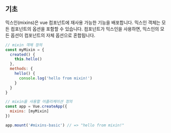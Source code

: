 ## 기초

믹스인(mixins)은 vue 컴포넌트에 재사용 가능한 기능을 배포합니다. 믹스인 객체는 모든 컴포넌트의 옵션을 포함할 수 있습니다. 컴포넌트가 믹스인을 사용하면, 믹스인의 모든 옵션이 컴포넌트의 자체 옵션으로 혼합됩니다.



```js
// mixin 객체 정의
const myMixin = {
  created() {
    this.hello()
  },
  methods: {
    hello() {
      console.log('hello from mixin!')
    }
  }
}

// mixin을 사용할 어플리케이션 정의
const app = Vue.createApp({
  mixins: [myMixin]
})

app.mount('#mixins-basic') // => "hello from mixin!"
```

